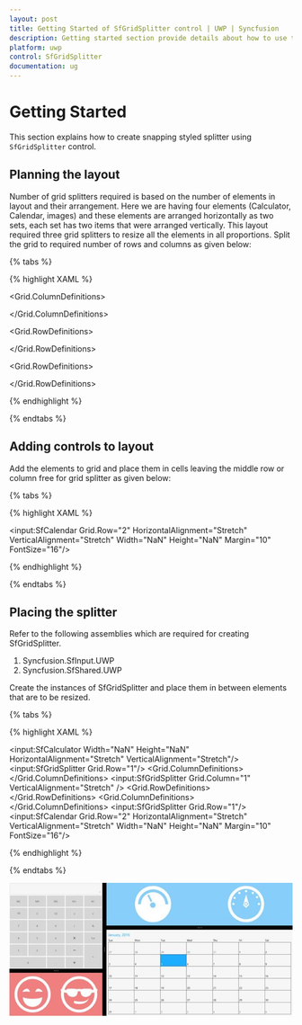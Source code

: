 ```yaml
---
layout: post
title: Getting Started of SfGridSplitter control | UWP | Syncfusion
description: Getting started section provide details about how to use the SfGridSplitter control in the UWP application.
platform: uwp
control: SfGridSplitter
documentation: ug
---
```


# Getting Started

This section explains how to create snapping styled splitter using `SfGridSplitter` control.

## Planning the layout 

Number of grid splitters required is based on the number of elements in layout and their arrangement. Here we are having four elements (Calculator, Calendar, images) and these elements are arranged horizontally as two sets, each set has two items that were arranged vertically. This layout required three grid splitters to resize all the elements in all proportions. Split the grid to required number of rows and columns as given below:

{% tabs %}

{% highlight XAML %}

<Grid Background="{ThemeResource ApplicationPageBackgroundThemeBrush}">

<Grid.ColumnDefinitions>

<ColumnDefinition Width="0.5*" MinWidth="50"/>

<ColumnDefinition Width="25"/>

<ColumnDefinition MinWidth="50"/>

</Grid.ColumnDefinitions>

<Grid>

<Grid.RowDefinitions>

<RowDefinition MinHeight="50"/>

<RowDefinition Height="Auto"/>

<RowDefinition Height="0.5*" MinHeight="50"/>

</Grid.RowDefinitions>

</Grid>

<Grid Grid.Column="2">

<Grid.RowDefinitions>

<RowDefinition Height="0.5*" MinHeight="50"/>

<RowDefinition Height="Auto"/>

<RowDefinition MinHeight="50"/>

</Grid.RowDefinitions>

</Grid>

</Grid>

{% endhighlight %}

{% endtabs %}

## Adding controls to layout 

Add the elements to grid and place them in cells leaving the middle row or column free for grid splitter as given below:

{% tabs %}

{% highlight XAML %}

<Grid Background="{ThemeResource ApplicationPageBackgroundThemeBrush}">
<Grid.ColumnDefinitions>
<ColumnDefinition Width="0.5*" MinWidth="50"/>
<ColumnDefinition Width="25"/>
<ColumnDefinition MinWidth="50"/>
</Grid.ColumnDefinitions>
<Grid>
<Grid.RowDefinitions>
<RowDefinition MinHeight="50"/>
<RowDefinition Height="Auto"/>
<RowDefinition Height="0.5*" MinHeight="50"/>
</Grid.RowDefinitions>
<input:SfCalculator Width="NaN" Height="NaN"
HorizontalAlignment="Stretch" VerticalAlignment="Stretch"/>

<Grid Grid.Row="2" Background="LightCoral">
<Grid.ColumnDefinitions>
<ColumnDefinition />
<ColumnDefinition />
</Grid.ColumnDefinitions>
<Path Fill="White" Stretch="Uniform" Margin="20"
Data="M14.911999,36.994997C14.911999,36.994997 20.409431,39.888113 31.999999,39.888112 43.590566,39.888113 49.087998,36.994997 49.087998,36.994997 49.087998,45.05326 43.336564,54.082996 31.999999,54.082996 20.663433,54.082996 14.911999,45.05326 14.911999,36.994997z M41.99056,22.008999C44.746226,22.008999 49.482999,25.443786 49.482999,27.004935 49.482999,28.566084 44.746226,27.004935 41.99056,27.004935 39.234794,27.004935 36.996001,28.760077 36.996001,27.004935 36.996001,25.248492 39.234794,22.008999 41.99056,22.008999z M22.00962,22.008999C24.765454,22.008999 27.005,25.248492 27.005,27.004935 27.005,28.760077 24.765454,27.004935 22.00962,27.004935 19.253886,27.004935 14.517,28.566084 14.516999,27.004935 14.517,25.443786 19.253886,22.008999 22.00962,22.008999z M31.999999,4.9947777C17.11,4.9947777 4.99545,17.109299 4.99545,31.999999 4.99545,46.890699 17.11,59.005199 31.999999,59.005199 46.89,59.005199 59.0052,46.890699 59.0052,31.999999 59.0052,17.109299 46.89,4.9947777 31.999999,4.9947777z M31.999999,0C49.6732,0 64.000001,14.326799 64.000001,31.999999 64.000001,49.673199 49.6732,63.999998 31.999999,63.999998 14.3268,63.999998 0,49.673199 0,31.999999 0,14.326799 14.3268,0 31.999999,0z"/>
<Path Fill="White" Stretch="Uniform" Margin="20"
Grid.Column="1"
Data="M49.041,37.888998C46.583956,45.443701 40.718889,48.415001 32.000286,48.415001 27.0004,48.415001 22.603999,47.9606 22.604,44.614201 22.603999,41.767899 27.038799,44.0765 32.000286,44.0765 39.541216,44.0765 44.432205,44.4202 49.041,37.888998z M31.920897,26.381837C31.152713,26.381837,30.415843,26.489504,29.733346,26.686669L29.536378,26.747936 29.525844,27.284274C29.255528,34.056179 24.868841,36.202001 20.9238,36.202001 17.615057,36.202001 12.370603,34.779371 10.520255,29.166882L10.460608,28.966284 10.250998,28.948714C8.9134722,28.829189,7.419548,28.619898,5.9481936,28.260834L5.5973196,28.171415 5.5229349,28.820141C5.4319,29.713738 5.3852587,30.620273 5.3852587,31.537498 5.3852587,46.213104 17.325372,58.15193 32.000513,58.15193 46.675554,58.15193 58.615786,46.213104 58.615786,31.537498 58.615786,30.620273 58.569143,29.713738 58.478109,28.820142L58.403692,28.171154 58.051794,28.260834C56.580442,28.619898,55.086519,28.829189,53.748995,28.948714L53.543726,28.96592 53.480742,29.166883C51.630381,34.779371 46.385902,36.202001 43.077257,36.202001 39.132236,36.202001 34.745478,34.056179 34.475158,27.284274L34.465663,26.800868 34.397585,26.776595C33.63586,26.522463,32.798822,26.381837,31.920897,26.381837z M32.000513,4.9231281C20.30626,4.9231281,10.348776,12.504359,6.7860508,23.010435L6.6705694,23.365368 7.1620426,23.494185C7.9243679,23.675234,8.7222767,23.811754,9.508605,23.913207L9.8758688,23.955598 9.8849068,23.863807C10.149009,21.776664 11.976937,21.691 20.9238,21.691 24.058201,21.691 26.212001,21.901933 27.582201,22.622825L27.783659,22.737643 28.232927,22.582504C29.383512,22.213504 30.625788,22.011999 31.920897,22.011999 33.401072,22.011999 34.812228,22.275189 36.096364,22.750804L36.15559,22.774247 36.17085,22.764043C37.523363,21.929124 39.746655,21.691 43.077257,21.691 52.024075,21.691 53.851995,21.776664 54.116095,23.863807L54.125051,23.954759 54.493399,23.912269C55.279299,23.810934,56.07667,23.674575,56.838507,23.493682L57.330282,23.364805 57.214983,23.010435C53.652227,12.504359,43.694687,4.9231281,32.000513,4.9231281z M32.000513,0C45.88052,0,57.666513,8.9660902,61.881887,21.422423L61.997049,21.777128 62.204645,21.825213C62.736212,21.975394 63.221319,22.304366 63.561129,22.792625 64.286856,23.840112 64.089018,25.253878 63.141394,26.063838L63.073172,26.116389 63.1756,26.734601C63.414896,28.300633 63.539,29.904572 63.539,31.537498 63.539,48.955387 49.418562,63.074999 32.000513,63.074999 14.582464,63.074999 0.46199989,48.955387 0.46199989,31.537498 0.46199989,29.904572 0.58610535,28.300633 0.8253994,26.7346L0.9277153,26.117068 0.85861588,26.063837C-0.088972092,25.253878 -0.28686905,23.840112 0.43883705,22.792625 0.7769413,22.304366 1.2604656,21.975394 1.7913322,21.825213L2.0043793,21.775813 2.1191158,21.422423C6.3344965,8.9660902,18.120505,0,32.000513,0z"/>
</Grid>
</Grid>

<Grid Grid.Column="2">
<Grid.RowDefinitions>
<RowDefinition Height="0.5*" MinHeight="50"/>
<RowDefinition Height="Auto"/>
<RowDefinition MinHeight="50"/>
</Grid.RowDefinitions>
<Grid Background="LightSkyBlue">
<Grid.ColumnDefinitions>
<ColumnDefinition />
<ColumnDefinition />
</Grid.ColumnDefinitions>
<Path Fill="White" Stretch="Uniform" Margin="20"
Data="F1M31.9258,2.66919C15.5654,2.66919 2.30273,15.9323 2.30273,32.2968 2.30273,48.6575 15.5654,61.9192 31.9258,61.9192 48.2864,61.9192 61.5527,48.6575 61.5527,32.2968 61.5527,15.9323 48.2864,2.66919 31.9258,2.66919z M22.8698,18.0287L25.3492,16.8241 30.5482,27.5298 28.0677,28.7356 22.8698,18.0287z M31.708,38.4453C29.2285,38.4453 27.22,36.4348 27.22,33.957 27.22,31.4752 29.2285,29.4648 31.708,29.4648 34.1875,29.4648 36.1998,31.4752 36.1998,33.957 36.1998,36.4348 34.1875,38.4453 31.708,38.4453z M52.1797,32.6459C51.9912,21.7317 43.1016,12.9387 32.1436,12.9387 21.1855,12.9387 12.2979,21.7317 12.1107,32.6459L7.6048,32.6459C7.79327,19.2473 18.7054,8.44263 32.1436,8.44263 45.5833,8.44263 56.4935,19.2473 56.6823,32.6459L52.1797,32.6459z"/>
<Path Fill="White" Stretch="Uniform" Margin="20"
Grid.Column="1"
Data="M54.678001,29.745001C55.782101,29.745001 56.678001,30.639589 56.678001,31.745201 56.678001,32.849312 55.782101,33.743999 54.678001,33.743999 53.573803,33.743999 52.678001,32.849312 52.678001,31.745201 52.678001,30.639589 53.573803,29.745001 54.678001,29.745001z M9.6049852,29.745001C10.710406,29.745001 11.605,30.639589 11.605,31.745201 11.605,32.849312 10.710406,33.743999 9.6049852,33.743999 8.5008631,33.743999 7.605,32.849312 7.6049995,31.745201 7.605,30.639589 8.5008631,29.745001 9.6049852,29.745001z M32.141899,29.640001C33.303566,29.640001 34.244999,30.581547 34.244999,31.743101 34.244999,32.904556 33.303566,33.846001 32.141899,33.846001 30.980234,33.846001 30.040001,32.904556 30.040001,31.743101 30.040001,30.581547 30.980234,29.640001 32.141899,29.640001z M32.141949,28.528999C30.365778,28.528999 28.927,29.967823 28.927,31.743851 28.927,33.519878 30.365778,34.959999 32.141949,34.959999 33.917923,34.959999 35.358002,33.519878 35.358002,31.743851 35.358002,29.967823 33.917923,28.528999 32.141949,28.528999z M11.834315,19.202999C12.938407,19.202999 13.833,20.100267 13.833,21.204451 13.833,22.308733 12.938407,23.206001 11.834315,23.206001 10.727523,23.206001 9.8330002,22.308733 9.8330002,21.204451 9.8330002,20.100267 10.727523,19.202999 11.834315,19.202999z M51.338799,17.869999C52.444199,17.869999 53.339996,18.767065 53.339996,19.871 53.339996,20.974934 52.444199,21.872 51.338799,21.872 50.2346,21.872 49.339996,20.974934 49.339996,19.871 49.339996,18.767065 50.2346,17.869999 51.338799,17.869999z M32.142097,14.799L37.459999,33.722927 32.142097,38.917 26.823999,33.846531z M44.015198,10.546C45.119499,10.546 46.014,11.442888 46.014,12.54695 46.014,13.652112 45.119499,14.548 44.015198,14.548 42.909698,14.548 42.014,13.652112 42.014,12.54695 42.014,11.442888 42.909698,10.546 44.015198,10.546z M20.2677,10.546C21.373199,10.546 22.268999,11.442888 22.268999,12.54695 22.268999,13.652112 21.373199,14.548 20.2677,14.548 19.163599,14.548 18.268999,13.652112 18.268999,12.54695 18.268999,11.442888 19.163599,10.546 20.2677,10.546z M32.142002,7.3320007C33.247402,7.3320003 34.142002,8.2266035 34.142002,9.3308249 34.142002,10.436426 33.247402,11.331 32.142002,11.331 31.037701,11.331 30.142,10.436426 30.142,9.3308249 30.142,8.2266035 31.037701,7.3320003 32.142002,7.3320007z M32,5.2864323C17.246099,5.2864318 5.2865601,17.247374 5.2865601,31.99995 5.2865601,46.753826 17.246099,58.71331 32,58.71331 46.754002,58.71331 58.7136,46.753826 58.7136,31.99995 58.7136,17.247374 46.754002,5.2864318 32,5.2864323z M32,0C49.673199,0 64,14.326778 64,31.99995 64,49.673122 49.673199,64 32,64 14.3268,64 0,49.673122 0,31.99995 0,14.326778 14.3268,0 32,0z"/>
</Grid>

<input:SfCalendar Grid.Row="2" HorizontalAlignment="Stretch"
VerticalAlignment="Stretch" Width="NaN" Height="NaN"
Margin="10" FontSize="16"/>
</Grid>


</Grid>

{% endhighlight %}

{% endtabs %}



## Placing the splitter  

Refer to the following assemblies which are required for creating SfGridSplitter.

1. Syncfusion.SfInput.UWP
2. Syncfusion.SfShared.UWP

Create the instances of SfGridSplitter and place them in between elements that are to be resized.

{% tabs %}

{% highlight XAML %}

<Grid Background="{ThemeResource ApplicationPageBackgroundThemeBrush}">
<Grid.ColumnDefinitions>
<ColumnDefinition Width="0.5*" MinWidth="50"/>
<ColumnDefinition Width="25"/>
<ColumnDefinition MinWidth="50"/>
</Grid.ColumnDefinitions>
<Rectangle Grid.ColumnSpan="3" Fill="LightGray" Opacity="0.2"/>
<Grid>
<Grid.RowDefinitions>
<RowDefinition MinHeight="50"/>
<RowDefinition Height="Auto"/>
<RowDefinition Height="0.5*" MinHeight="50"/>
</Grid.RowDefinitions>

<input:SfCalculator Width="NaN" Height="NaN"
HorizontalAlignment="Stretch" VerticalAlignment="Stretch"/>
<input:SfGridSplitter Grid.Row="1"/>
<Grid Grid.Row="2" Background="LightCoral">
<Grid.ColumnDefinitions>
<ColumnDefinition />
<ColumnDefinition />
</Grid.ColumnDefinitions>
<Path Fill="White" Stretch="Uniform" Margin="20"
Data="M14.911999,36.994997C14.911999,36.994997 20.409431,39.888113 31.999999,39.888112 43.590566,39.888113 49.087998,36.994997 49.087998,36.994997 49.087998,45.05326 43.336564,54.082996 31.999999,54.082996 20.663433,54.082996 14.911999,45.05326 14.911999,36.994997z M41.99056,22.008999C44.746226,22.008999 49.482999,25.443786 49.482999,27.004935 49.482999,28.566084 44.746226,27.004935 41.99056,27.004935 39.234794,27.004935 36.996001,28.760077 36.996001,27.004935 36.996001,25.248492 39.234794,22.008999 41.99056,22.008999z M22.00962,22.008999C24.765454,22.008999 27.005,25.248492 27.005,27.004935 27.005,28.760077 24.765454,27.004935 22.00962,27.004935 19.253886,27.004935 14.517,28.566084 14.516999,27.004935 14.517,25.443786 19.253886,22.008999 22.00962,22.008999z M31.999999,4.9947777C17.11,4.9947777 4.99545,17.109299 4.99545,31.999999 4.99545,46.890699 17.11,59.005199 31.999999,59.005199 46.89,59.005199 59.0052,46.890699 59.0052,31.999999 59.0052,17.109299 46.89,4.9947777 31.999999,4.9947777z M31.999999,0C49.6732,0 64.000001,14.326799 64.000001,31.999999 64.000001,49.673199 49.6732,63.999998 31.999999,63.999998 14.3268,63.999998 0,49.673199 0,31.999999 0,14.326799 14.3268,0 31.999999,0z"/>
<Path Fill="White" Stretch="Uniform" Margin="20"
Grid.Column="1"
Data="M49.041,37.888998C46.583956,45.443701 40.718889,48.415001 32.000286,48.415001 27.0004,48.415001 22.603999,47.9606 22.604,44.614201 22.603999,41.767899 27.038799,44.0765 32.000286,44.0765 39.541216,44.0765 44.432205,44.4202 49.041,37.888998z M31.920897,26.381837C31.152713,26.381837,30.415843,26.489504,29.733346,26.686669L29.536378,26.747936 29.525844,27.284274C29.255528,34.056179 24.868841,36.202001 20.9238,36.202001 17.615057,36.202001 12.370603,34.779371 10.520255,29.166882L10.460608,28.966284 10.250998,28.948714C8.9134722,28.829189,7.419548,28.619898,5.9481936,28.260834L5.5973196,28.171415 5.5229349,28.820141C5.4319,29.713738 5.3852587,30.620273 5.3852587,31.537498 5.3852587,46.213104 17.325372,58.15193 32.000513,58.15193 46.675554,58.15193 58.615786,46.213104 58.615786,31.537498 58.615786,30.620273 58.569143,29.713738 58.478109,28.820142L58.403692,28.171154 58.051794,28.260834C56.580442,28.619898,55.086519,28.829189,53.748995,28.948714L53.543726,28.96592 53.480742,29.166883C51.630381,34.779371 46.385902,36.202001 43.077257,36.202001 39.132236,36.202001 34.745478,34.056179 34.475158,27.284274L34.465663,26.800868 34.397585,26.776595C33.63586,26.522463,32.798822,26.381837,31.920897,26.381837z M32.000513,4.9231281C20.30626,4.9231281,10.348776,12.504359,6.7860508,23.010435L6.6705694,23.365368 7.1620426,23.494185C7.9243679,23.675234,8.7222767,23.811754,9.508605,23.913207L9.8758688,23.955598 9.8849068,23.863807C10.149009,21.776664 11.976937,21.691 20.9238,21.691 24.058201,21.691 26.212001,21.901933 27.582201,22.622825L27.783659,22.737643 28.232927,22.582504C29.383512,22.213504 30.625788,22.011999 31.920897,22.011999 33.401072,22.011999 34.812228,22.275189 36.096364,22.750804L36.15559,22.774247 36.17085,22.764043C37.523363,21.929124 39.746655,21.691 43.077257,21.691 52.024075,21.691 53.851995,21.776664 54.116095,23.863807L54.125051,23.954759 54.493399,23.912269C55.279299,23.810934,56.07667,23.674575,56.838507,23.493682L57.330282,23.364805 57.214983,23.010435C53.652227,12.504359,43.694687,4.9231281,32.000513,4.9231281z M32.000513,0C45.88052,0,57.666513,8.9660902,61.881887,21.422423L61.997049,21.777128 62.204645,21.825213C62.736212,21.975394 63.221319,22.304366 63.561129,22.792625 64.286856,23.840112 64.089018,25.253878 63.141394,26.063838L63.073172,26.116389 63.1756,26.734601C63.414896,28.300633 63.539,29.904572 63.539,31.537498 63.539,48.955387 49.418562,63.074999 32.000513,63.074999 14.582464,63.074999 0.46199989,48.955387 0.46199989,31.537498 0.46199989,29.904572 0.58610535,28.300633 0.8253994,26.7346L0.9277153,26.117068 0.85861588,26.063837C-0.088972092,25.253878 -0.28686905,23.840112 0.43883705,22.792625 0.7769413,22.304366 1.2604656,21.975394 1.7913322,21.825213L2.0043793,21.775813 2.1191158,21.422423C6.3344965,8.9660902,18.120505,0,32.000513,0z"/>
</Grid>
</Grid>
<input:SfGridSplitter Grid.Column="1" VerticalAlignment="Stretch" />
<Grid Grid.Column="2">
<Grid.RowDefinitions>
<RowDefinition Height="0.5*" MinHeight="50"/>
<RowDefinition Height="Auto"/>
<RowDefinition MinHeight="50"/>
</Grid.RowDefinitions>
<Grid Background="LightSkyBlue">
<Grid.ColumnDefinitions>
<ColumnDefinition />
<ColumnDefinition />
</Grid.ColumnDefinitions>
<Path Fill="White" Stretch="Uniform" Margin="20"
Data="F1M31.9258,2.66919C15.5654,2.66919 2.30273,15.9323 2.30273,32.2968 2.30273,48.6575 15.5654,61.9192 31.9258,61.9192 48.2864,61.9192 61.5527,48.6575 61.5527,32.2968 61.5527,15.9323 48.2864,2.66919 31.9258,2.66919z M22.8698,18.0287L25.3492,16.8241 30.5482,27.5298 28.0677,28.7356 22.8698,18.0287z M31.708,38.4453C29.2285,38.4453 27.22,36.4348 27.22,33.957 27.22,31.4752 29.2285,29.4648 31.708,29.4648 34.1875,29.4648 36.1998,31.4752 36.1998,33.957 36.1998,36.4348 34.1875,38.4453 31.708,38.4453z M52.1797,32.6459C51.9912,21.7317 43.1016,12.9387 32.1436,12.9387 21.1855,12.9387 12.2979,21.7317 12.1107,32.6459L7.6048,32.6459C7.79327,19.2473 18.7054,8.44263 32.1436,8.44263 45.5833,8.44263 56.4935,19.2473 56.6823,32.6459L52.1797,32.6459z"/>
<Path Fill="White" Stretch="Uniform" Margin="20"
Grid.Column="1"
Data="M54.678001,29.745001C55.782101,29.745001 56.678001,30.639589 56.678001,31.745201 56.678001,32.849312 55.782101,33.743999 54.678001,33.743999 53.573803,33.743999 52.678001,32.849312 52.678001,31.745201 52.678001,30.639589 53.573803,29.745001 54.678001,29.745001z M9.6049852,29.745001C10.710406,29.745001 11.605,30.639589 11.605,31.745201 11.605,32.849312 10.710406,33.743999 9.6049852,33.743999 8.5008631,33.743999 7.605,32.849312 7.6049995,31.745201 7.605,30.639589 8.5008631,29.745001 9.6049852,29.745001z M32.141899,29.640001C33.303566,29.640001 34.244999,30.581547 34.244999,31.743101 34.244999,32.904556 33.303566,33.846001 32.141899,33.846001 30.980234,33.846001 30.040001,32.904556 30.040001,31.743101 30.040001,30.581547 30.980234,29.640001 32.141899,29.640001z M32.141949,28.528999C30.365778,28.528999 28.927,29.967823 28.927,31.743851 28.927,33.519878 30.365778,34.959999 32.141949,34.959999 33.917923,34.959999 35.358002,33.519878 35.358002,31.743851 35.358002,29.967823 33.917923,28.528999 32.141949,28.528999z M11.834315,19.202999C12.938407,19.202999 13.833,20.100267 13.833,21.204451 13.833,22.308733 12.938407,23.206001 11.834315,23.206001 10.727523,23.206001 9.8330002,22.308733 9.8330002,21.204451 9.8330002,20.100267 10.727523,19.202999 11.834315,19.202999z M51.338799,17.869999C52.444199,17.869999 53.339996,18.767065 53.339996,19.871 53.339996,20.974934 52.444199,21.872 51.338799,21.872 50.2346,21.872 49.339996,20.974934 49.339996,19.871 49.339996,18.767065 50.2346,17.869999 51.338799,17.869999z M32.142097,14.799L37.459999,33.722927 32.142097,38.917 26.823999,33.846531z M44.015198,10.546C45.119499,10.546 46.014,11.442888 46.014,12.54695 46.014,13.652112 45.119499,14.548 44.015198,14.548 42.909698,14.548 42.014,13.652112 42.014,12.54695 42.014,11.442888 42.909698,10.546 44.015198,10.546z M20.2677,10.546C21.373199,10.546 22.268999,11.442888 22.268999,12.54695 22.268999,13.652112 21.373199,14.548 20.2677,14.548 19.163599,14.548 18.268999,13.652112 18.268999,12.54695 18.268999,11.442888 19.163599,10.546 20.2677,10.546z M32.142002,7.3320007C33.247402,7.3320003 34.142002,8.2266035 34.142002,9.3308249 34.142002,10.436426 33.247402,11.331 32.142002,11.331 31.037701,11.331 30.142,10.436426 30.142,9.3308249 30.142,8.2266035 31.037701,7.3320003 32.142002,7.3320007z M32,5.2864323C17.246099,5.2864318 5.2865601,17.247374 5.2865601,31.99995 5.2865601,46.753826 17.246099,58.71331 32,58.71331 46.754002,58.71331 58.7136,46.753826 58.7136,31.99995 58.7136,17.247374 46.754002,5.2864318 32,5.2864323z M32,0C49.673199,0 64,14.326778 64,31.99995 64,49.673122 49.673199,64 32,64 14.3268,64 0,49.673122 0,31.99995 0,14.326778 14.3268,0 32,0z"/>
</Grid>
<input:SfGridSplitter Grid.Row="1"/>
<input:SfCalendar Grid.Row="2" HorizontalAlignment="Stretch"
VerticalAlignment="Stretch" Width="NaN" Height="NaN"
Margin="10" FontSize="16"/>
</Grid>

</Grid>

{% endhighlight %}

{% endtabs %}


![GridSplitter divide the multiple control with resizable splitter](Overview-images/Overview-img1.jpeg)